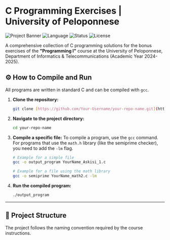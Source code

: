 # C Programming Exercises | University of Peloponnese

![Project Banner](https://i.imgur.com/your-banner-image.png)
![Language](https://img.shields.io/badge/Language-C-blue.svg)
![Status](https://img.shields.io/badge/Status-Completed-brightgreen.svg)
![License](https://img.shields.io/badge/License-MIT-yellow.svg)

A comprehensive collection of C programming solutions for the bonus exercises of the **"Programming I"** course at the University of Peloponnese, Department of Informatics & Telecommunications (Academic Year 2024-2025).

## ⚙️ How to Compile and Run

All programs are written in standard C and can be compiled with `gcc`.

1.  **Clone the repository:**
    ```bash
    git clone [https://github.com/Your-Username/your-repo-name.git](https://github.com/Your-Username/your-repo-name.git)
    ```

2.  **Navigate to the project directory:**
    ```bash
    cd your-repo-name
    ```

3.  **Compile a specific file:**
    To compile a program, use the `gcc` command. For programs that use the `math.h` library (like the semiprime checker), you need to add the `-lm` flag.
    ```bash
    # Example for a simple file
    gcc -o output_program YourName_Askisi_1.c

    # Example for a file using the math library
    gcc -o semiprime YourName_math2.c -lm
    ```

4.  **Run the compiled program:**
    ```bash
    ./output_program
    ```

---

## 📂 Project Structure

The project follows the naming convention required by the course instructions.
